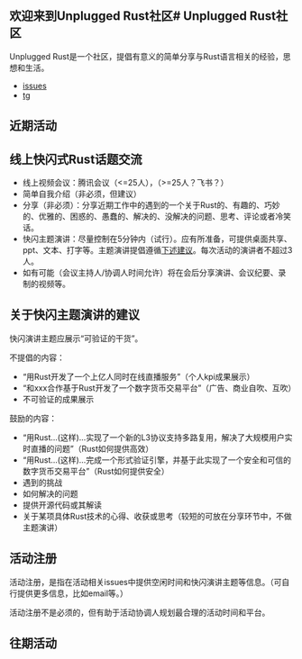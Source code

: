 ## 欢迎来到Unplugged Rust社区# Unplugged Rust社区

Unplugged Rust是一个社区，提倡有意义的简单分享与Rust语言相关的经验，思想和生活。

* [issues](https://github.com/unplugged-rust/unplugged-rust.github.io/issues)
* [tg](https://t.me/unplugged_rust)

## 近期活动


## 线上快闪式Rust话题交流

* 线上视频会议：腾讯会议（<=25人），（>=25人？飞书？）
* 简单自我介绍（非必须，但建议）
* 分享（非必须）：分享近期工作中的遇到的一个关于Rust的、有趣的、巧妙的、优雅的、困惑的、愚蠢的、解决的、没解决的问题、思考、评论或者冷笑话。
* 快闪主题演讲：尽量控制在5分钟内（试行）。应有所准备，可提供桌面共享、ppt、文本、打字等。主题演讲提倡遵循[下述建议](#关于快闪主题演讲的建议)。每次活动的演讲者不超过3人。
* 如有可能（会议主持人/协调人时间允许）将在会后分享演讲、会议纪要、录制的视频等。

## 关于快闪主题演讲的建议

快闪演讲主题应展示“可验证的干货”。

不提倡的内容：
* “用Rust开发了一个上亿人同时在线直播服务”（个人kpi成果展示）
* “和xxx合作基于Rust开发了一个数字货币交易平台”（广告、商业自吹、互吹）
* 不可验证的成果展示

鼓励的内容：
* “用Rust...(这样)...实现了一个新的L3协议支持多路复用，解决了大规模用户实时直播的问题”（Rust如何提供高效）
* “用Rust...(这样)...完成一个形式验证引擎，并基于此实现了一个安全和可信的数字货币交易平台”（Rust如何提供安全）
* 遇到的挑战
* 如何解决的问题
* 提供开源代码或其解读
* 关于某项具体Rust技术的心得、收获或思考（较短的可放在分享环节中，不做主题演讲）

## 活动注册
活动注册，是指在活动相关issues中提供空闲时间和快闪演讲主题等信息。（可自行提供更多信息，比如email等。）

活动注册不是必须的，但有助于活动协调人规划最合理的活动时间和平台。

## 往期活动